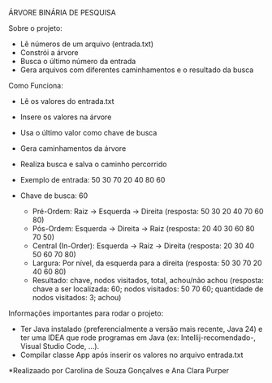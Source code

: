 ÁRVORE BINÁRIA DE PESQUISA

Sobre o projeto:
 - Lê números de um arquivo (entrada.txt)
 - Constrói a árvore
 - Busca o último número da entrada
 - Gera arquivos com diferentes caminhamentos e o resultado da busca

Como Funciona:
 - Lê os valores do entrada.txt
 - Insere os valores na árvore
 - Usa o último valor como chave de busca
 - Gera caminhamentos da árvore
 - Realiza busca e salva o caminho percorrido

 - Exemplo de entrada:
   50
   30
   70
   20
   40
   80
   60
 - Chave de busca: 60
   - Pré-Ordem: Raiz → Esquerda → Direita (resposta: 50 30 20 40 70 60 80)
   - Pós-Ordem: Esquerda → Direita → Raiz (resposta: 20 40 30 60 80 70 50)
   - Central (In-Order): Esquerda → Raiz → Direita (resposta: 20 30 40 50 60 70 80)
   - Largura: Por nível, da esquerda para a direita (resposta: 50 30 70 20 40 60 80)
   - Resultado: chave, nodos visitados, total, achou/não achou (resposta: chave a ser localizada: 60; nodos visitados: 50 70 60; quantidade de nodos visitados: 3; achou)

Informações importantes para rodar o projeto:
 - Ter Java instalado (preferencialmente a versão mais recente, Java 24) e ter uma IDEA que rode programas em Java (ex: Intellij-recomendado-, Visual Studio Code, ...).
 - Compilar classe App após inserir os valores no arquivo entrada.txt


*Realizaado por Carolina de Souza Gonçalves e Ana Clara Purper
